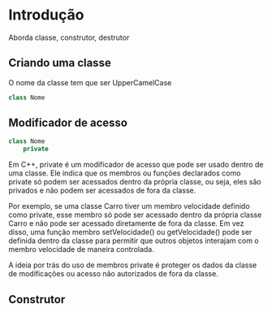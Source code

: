 # Introdução 

Aborda classe, construtor, destrutor

##  Criando uma classe

O nome da classe tem que ser  UpperCamelCase 
~~~ c++
class Nome

~~~

## Modificador de acesso 

~~~ c++
class Nome
    private
~~~

Em C++, private é um modificador de acesso que pode ser usado dentro de uma classe. Ele indica que os membros ou funções declarados como private só podem ser acessados dentro da própria classe, ou seja, eles são privados e não podem ser acessados de fora da classe.

Por exemplo, se uma classe Carro tiver um membro velocidade definido como private, esse membro só pode ser acessado dentro da própria classe Carro e não pode ser acessado diretamente de fora da classe. Em vez disso, uma função membro setVelocidade() ou getVelocidade() pode ser definida dentro da classe para permitir que outros objetos interajam com o membro velocidade de maneira controlada.

A ideia por trás do uso de membros private é proteger os dados da classe de modificações ou acesso não autorizados de fora da classe.

## Construtor

